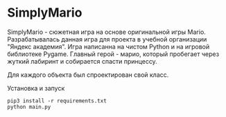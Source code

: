 # SimplyMario
SimplyMario - сюжетная игра на основе оригинальной игры Mario. Разрабатывалась данная игра для проекта в учебной организации "Яндекс академия". Игра написанна на чистом Python и на игровой библиотеке Pygame. Главный герой - марио, который пробегает через жуткий лабиринт и собирается спасти принцессу.

Для каждого объекта был спроектирован свой класс.

Установка и запуск
```
pip3 install -r requirements.txt
python main.py
```
